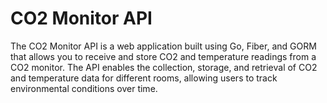 # CO2 Monitor API

The CO2 Monitor API is a web application built using Go, Fiber, and GORM that allows you to receive and store CO2 and temperature readings from a CO2 monitor. The API enables the collection, storage, and retrieval of CO2 and temperature data for different rooms, allowing users to track environmental conditions over time.
